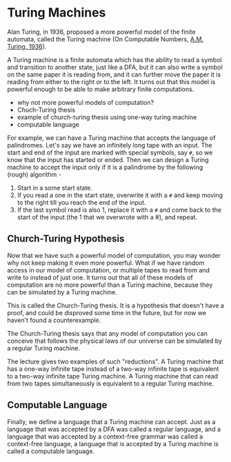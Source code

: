 # Turing Machines
Alan Turing, in 1936, proposed a more powerful model of the finite automata, called the Turing machine
(On Computable Numbers, [A.M. Turing, 1936](https://www.cs.virginia.edu/~robins/Turing_Paper_1936.pdf)).

A Turing machine is a finite automata which has the ability to read a symbol and transition to another
state, just like a DFA, but it can also write a symbol on the same paper it is reading from, and it
can further move the paper it is reading from either to the right or to the left. It turns out that
this model is powerful enough to be able to make arbitrary finite computations.

- why not more powerful models of computation?
- Chuch-Turing thesis
- example of church-turing thesis using one-way turing machine
- computable language

For example, we can have a Turing machine that accepts the language of palindromes. Let's say we have
an infinitely long tape with an input. The start and end of the input are marked with special symbols, say `#`,
so we know that the input has started or ended. Then we can design a Turing machine to accept the input only
if it is a palindrome by the following (rough) algorithm -

1. Start in a some start state.
2. If you read a one in the start state, overwrite it with a `#` and keep moving to the right till you
    reach the end of the input.
3. If the last symbol read is also 1, replace it with a `#` and come back to the start of the input (the 1 that we overwrote with a #), and repeat.

## Church-Turing Hypothesis
Now that we have such a powerful model of computation, you may wonder why not keep making it even more
powerful. What if we have random access in our model of computation, or multiple tapes to read from
and write to instead of just one. It turns out that all of these models of computation are no more
powerful than a Turing machine, because they can be simulated by a Turing machine.

This is called the Church-Turing thesis. It is a hypothesis that doesn't have a proof, and could be
disproved some time in the future, but for now we haven't found a counterexample.

The Church-Turing thesis says that any model of computation you can conceive that follows the physical
laws of our universe can be simulated by a regular Turing machine.

The lecture gives two examples of such "reductions". A Turing machine that has a one-way infinite tape 
instead of a two-way infinite tape is equivalent to a two-way infinite tape Turing machine. A Turing 
machine that can read from two tapes simultaneously is equivalent to a regular Turing machine.

## Computable Language
Finally, we define a language that a Turing machine can accept. Just as a language that was accepted by
a DFA was called a regular language, and a language that was accepted by a context-free grammar was called
a context-free language, a language that is accepted by a Turing machine is called a computable language.